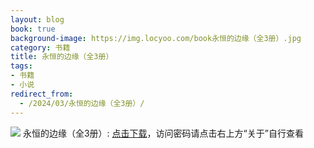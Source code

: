 ```yaml
---
layout: blog
book: true
background-image: https://img.locyoo.com/book永恒的边缘（全3册）.jpg
category: 书籍
title: 永恒的边缘（全3册）
tags:
- 书籍
- 小说
redirect_from:
  - /2024/03/永恒的边缘（全3册）/
---
```

![](https://img.locyoo.com/book永恒的边缘（全3册）.jpg)
永恒的边缘（全3册）: <a name = "ref1" href="https://url18.ctfile.com/f/50983618-1049918884-4b7f82?p=3619">点击下载</a>，访问密码请点击右上方“关于”自行查看